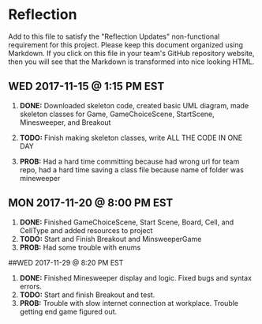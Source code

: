 # Reflection

Add to this file to satisfy the "Reflection Updates" non-functional requirement
for this project. Please keep this document organized using Markdown. If you
click on this file in your team's GitHub repository website, then you will see
that the Markdown is transformed into nice looking HTML. 

## WED 2017-11-15 @ 1:15 PM EST

1. **DONE:** Downloaded skeleton code, created basic UML diagram, made skeleton 
   classes for Game, GameChoiceScene, StartScene, Minesweeper, and Breakout

2. **TODO:** Finish making skeleton classes, write ALL THE CODE IN ONE DAY

3. **PROB:** Had a hard time committing because had wrong url for team repo, had 
   a hard time saving a class file because name of folder was mineweeper

## MON 2017-11-20 @ 8:00 PM EST

1. **DONE:** Finished GameChoiceScene, Start Scene, Board, Cell, and CellType 
   	     and added resources to project
2. **TODO:** Start and Finish Breakout and MinsweeperGame
3. **PROB:** Had some trouble with enums

##WED 2017-11-29 @ 8:20 PM EST

1. **DONE:** Finished Minesweeper display and logic. Fixed bugs and syntax errors.
2. **TODO:** Start and finish Breakout and test.
3. **PROB:** Trouble with slow internet connection at workplace. Trouble getting end game figured out.